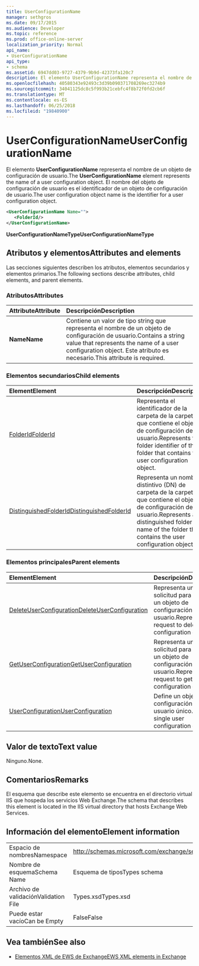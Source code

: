 ```yaml
---
title: UserConfigurationName
manager: sethgros
ms.date: 09/17/2015
ms.audience: Developer
ms.topic: reference
ms.prod: office-online-server
localization_priority: Normal
api_name:
- UserConfigurationName
api_type:
- schema
ms.assetid: 6947dd03-9727-4379-9b9d-42373fa120c7
description: El elemento UserConfigurationName representa el nombre de un objeto de configuración de usuario. El nombre del objeto de configuración de usuario es el identificador de un objeto de configuración de usuario.
ms.openlocfilehash: 40580343e92493c3d39b090371708269ec3274b9
ms.sourcegitcommit: 34041125dc8c5f993b21cebfc4f8b72f0fd2cb6f
ms.translationtype: MT
ms.contentlocale: es-ES
ms.lasthandoff: 06/25/2018
ms.locfileid: "19840900"
---
```

# <a name="userconfigurationname"></a><span data-ttu-id="12071-104">UserConfigurationName</span><span class="sxs-lookup"><span data-stu-id="12071-104">UserConfigurationName</span></span>

<span data-ttu-id="12071-105">El elemento **UserConfigurationName** representa el nombre de un objeto de configuración de usuario.</span><span class="sxs-lookup"><span data-stu-id="12071-105">The **UserConfigurationName** element represents the name of a user configuration object.</span></span> <span data-ttu-id="12071-106">El nombre del objeto de configuración de usuario es el identificador de un objeto de configuración de usuario.</span><span class="sxs-lookup"><span data-stu-id="12071-106">The user configuration object name is the identifier for a user configuration object.</span></span> 
  
```XML
<UserConfigurationName Name="">
   <FolderId/>
</UserConfigurationName>
```

 <span data-ttu-id="12071-107">**UserConfigurationNameType**</span><span class="sxs-lookup"><span data-stu-id="12071-107">**UserConfigurationNameType**</span></span>
## <a name="attributes-and-elements"></a><span data-ttu-id="12071-108">Atributos y elementos</span><span class="sxs-lookup"><span data-stu-id="12071-108">Attributes and elements</span></span>

<span data-ttu-id="12071-109">Las secciones siguientes describen los atributos, elementos secundarios y elementos primarios.</span><span class="sxs-lookup"><span data-stu-id="12071-109">The following sections describe attributes, child elements, and parent elements.</span></span>
  
### <a name="attributes"></a><span data-ttu-id="12071-110">Atributos</span><span class="sxs-lookup"><span data-stu-id="12071-110">Attributes</span></span>

|<span data-ttu-id="12071-111">**Attribute**</span><span class="sxs-lookup"><span data-stu-id="12071-111">**Attribute**</span></span>|<span data-ttu-id="12071-112">**Descripción**</span><span class="sxs-lookup"><span data-stu-id="12071-112">**Description**</span></span>|
|:-----|:-----|
|<span data-ttu-id="12071-113">**Name**</span><span class="sxs-lookup"><span data-stu-id="12071-113">**Name**</span></span> <br/> |<span data-ttu-id="12071-114">Contiene un valor de tipo string que representa el nombre de un objeto de configuración de usuario.</span><span class="sxs-lookup"><span data-stu-id="12071-114">Contains a string value that represents the name of a user configuration object.</span></span> <span data-ttu-id="12071-115">Este atributo es necesario.</span><span class="sxs-lookup"><span data-stu-id="12071-115">This attribute is required.</span></span>  <br/> |
   
### <a name="child-elements"></a><span data-ttu-id="12071-116">Elementos secundarios</span><span class="sxs-lookup"><span data-stu-id="12071-116">Child elements</span></span>

|<span data-ttu-id="12071-117">**Element**</span><span class="sxs-lookup"><span data-stu-id="12071-117">**Element**</span></span>|<span data-ttu-id="12071-118">**Descripción**</span><span class="sxs-lookup"><span data-stu-id="12071-118">**Description**</span></span>|
|:-----|:-----|
|[<span data-ttu-id="12071-119">FolderId</span><span class="sxs-lookup"><span data-stu-id="12071-119">FolderId</span></span>](folderid.md) <br/> |<span data-ttu-id="12071-120">Representa el identificador de la carpeta de la carpeta que contiene el objeto de configuración de usuario.</span><span class="sxs-lookup"><span data-stu-id="12071-120">Represents the folder identifier of the folder that contains the user configuration object.</span></span>  <br/> |
|[<span data-ttu-id="12071-121">DistinguishedFolderId</span><span class="sxs-lookup"><span data-stu-id="12071-121">DistinguishedFolderId</span></span>](distinguishedfolderid.md) <br/> |<span data-ttu-id="12071-122">Representa un nombre distintivo (DN) de carpeta de la carpeta que contiene el objeto de configuración de usuario.</span><span class="sxs-lookup"><span data-stu-id="12071-122">Represents a distinguished folder name of the folder that contains the user configuration object.</span></span>  <br/> |
   
### <a name="parent-elements"></a><span data-ttu-id="12071-123">Elementos principales</span><span class="sxs-lookup"><span data-stu-id="12071-123">Parent elements</span></span>

|<span data-ttu-id="12071-124">**Element**</span><span class="sxs-lookup"><span data-stu-id="12071-124">**Element**</span></span>|<span data-ttu-id="12071-125">**Descripción**</span><span class="sxs-lookup"><span data-stu-id="12071-125">**Description**</span></span>|
|:-----|:-----|
|[<span data-ttu-id="12071-126">DeleteUserConfiguration</span><span class="sxs-lookup"><span data-stu-id="12071-126">DeleteUserConfiguration</span></span>](deleteuserconfiguration.md) <br/> |<span data-ttu-id="12071-127">Representa una solicitud para eliminar un objeto de configuración de usuario.</span><span class="sxs-lookup"><span data-stu-id="12071-127">Represents a request to delete a user configuration object.</span></span>  <br/> |
|[<span data-ttu-id="12071-128">GetUserConfiguration</span><span class="sxs-lookup"><span data-stu-id="12071-128">GetUserConfiguration</span></span>](getuserconfiguration.md) <br/> |<span data-ttu-id="12071-129">Representa una solicitud para obtener un objeto de configuración de usuario.</span><span class="sxs-lookup"><span data-stu-id="12071-129">Represents a request to get a user configuration object.</span></span>  <br/> |
|[<span data-ttu-id="12071-130">UserConfiguration</span><span class="sxs-lookup"><span data-stu-id="12071-130">UserConfiguration</span></span>](userconfiguration.md) <br/> |<span data-ttu-id="12071-131">Define un objeto de configuración de usuario único.</span><span class="sxs-lookup"><span data-stu-id="12071-131">Defines a single user configuration object.</span></span>  <br/> |
   
## <a name="text-value"></a><span data-ttu-id="12071-132">Valor de texto</span><span class="sxs-lookup"><span data-stu-id="12071-132">Text value</span></span>

<span data-ttu-id="12071-133">Ninguno.</span><span class="sxs-lookup"><span data-stu-id="12071-133">None.</span></span>
  
## <a name="remarks"></a><span data-ttu-id="12071-134">Comentarios</span><span class="sxs-lookup"><span data-stu-id="12071-134">Remarks</span></span>

<span data-ttu-id="12071-135">El esquema que describe este elemento se encuentra en el directorio virtual IIS que hospeda los servicios Web Exchange.</span><span class="sxs-lookup"><span data-stu-id="12071-135">The schema that describes this element is located in the IIS virtual directory that hosts Exchange Web Services.</span></span>
  
## <a name="element-information"></a><span data-ttu-id="12071-136">Información del elemento</span><span class="sxs-lookup"><span data-stu-id="12071-136">Element information</span></span>

|||
|:-----|:-----|
|<span data-ttu-id="12071-137">Espacio de nombres</span><span class="sxs-lookup"><span data-stu-id="12071-137">Namespace</span></span>  <br/> |http://schemas.microsoft.com/exchange/services/2006/types  <br/> |
|<span data-ttu-id="12071-138">Nombre de esquema</span><span class="sxs-lookup"><span data-stu-id="12071-138">Schema Name</span></span>  <br/> |<span data-ttu-id="12071-139">Esquema de tipos</span><span class="sxs-lookup"><span data-stu-id="12071-139">Types schema</span></span>  <br/> |
|<span data-ttu-id="12071-140">Archivo de validación</span><span class="sxs-lookup"><span data-stu-id="12071-140">Validation File</span></span>  <br/> |<span data-ttu-id="12071-141">Types.xsd</span><span class="sxs-lookup"><span data-stu-id="12071-141">Types.xsd</span></span>  <br/> |
|<span data-ttu-id="12071-142">Puede estar vacío</span><span class="sxs-lookup"><span data-stu-id="12071-142">Can be Empty</span></span>  <br/> |<span data-ttu-id="12071-143">False</span><span class="sxs-lookup"><span data-stu-id="12071-143">False</span></span>  <br/> |
   
## <a name="see-also"></a><span data-ttu-id="12071-144">Vea también</span><span class="sxs-lookup"><span data-stu-id="12071-144">See also</span></span>



- [<span data-ttu-id="12071-145">Elementos XML de EWS de Exchange</span><span class="sxs-lookup"><span data-stu-id="12071-145">EWS XML elements in Exchange</span></span>](ews-xml-elements-in-exchange.md)

